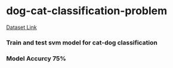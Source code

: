 # dog-cat-classification-problem

[Dataset Link](https://www.kaggle.com/c/3362/download-all)


### Train and test svm model for cat-dog classification

### Model Accurcy 75%

